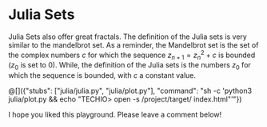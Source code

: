 # Julia Sets

Julia Sets also offer great fractals. The definition of the Julia sets is very similar to the mandelbrot set. As a reminder, the Mandelbrot set is the set of the complex numbers $`c`$ for which the sequence $`z_{n+1} = z_n^2 + c`$ is bounded ($`z_0`$ is set to $`0`$). While, the definition of the Julia sets is the numbers $`z_0`$ for which the sequence is bounded, with $`c`$ a constant value.

@[]({"stubs": ["julia/julia.py", "julia/plot.py"], "command": "sh -c 'python3 julia/plot.py && echo \"TECHIO> open -s /project/target/ index.html\"'"})

I hope you liked this playground. Please leave a comment below!
